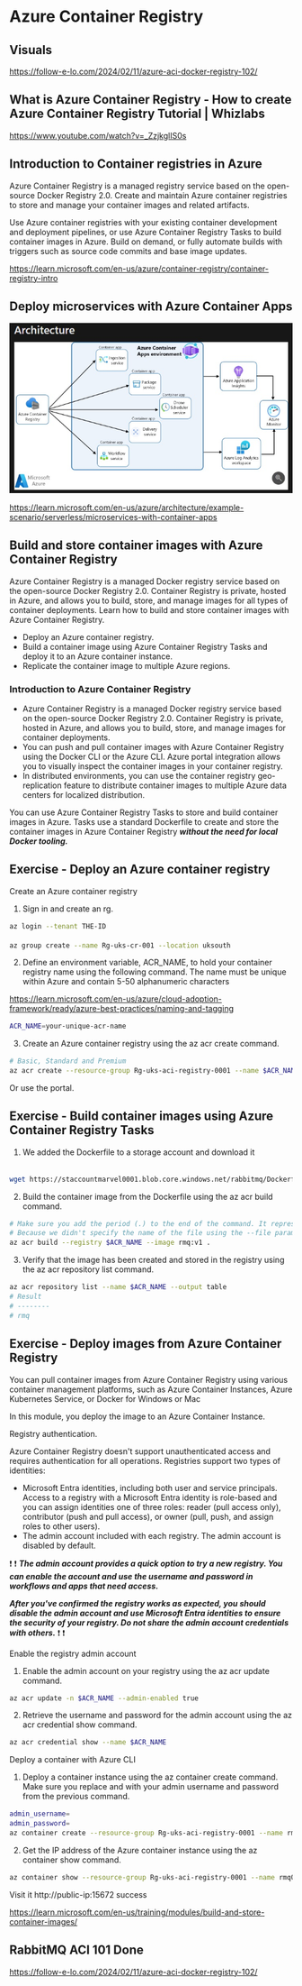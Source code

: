 # Azure Container Registry


## Visuals

https://follow-e-lo.com/2024/02/11/azure-aci-docker-registry-102/

## What is Azure Container Registry - How to create Azure Container Registry Tutorial | Whizlabs

https://www.youtube.com/watch?v=_ZzjkglIS0s

## Introduction to Container registries in Azure

Azure Container Registry is a managed registry service based on the open-source Docker Registry 2.0. Create and maintain Azure container registries to store and manage your container images and related artifacts.

Use Azure container registries with your existing container development and deployment pipelines, or use Azure Container Registry Tasks to build container images in Azure. Build on demand, or fully automate builds with triggers such as source code commits and base image updates.

https://learn.microsoft.com/en-us/azure/container-registry/container-registry-intro


## Deploy microservices with Azure Container Apps


![Azure resources](https://github.com/spawnmarvel/learning-docker/blob/main/images/registry.jpg)

https://learn.microsoft.com/en-us/azure/architecture/example-scenario/serverless/microservices-with-container-apps


## Build and store container images with Azure Container Registry

Azure Container Registry is a managed Docker registry service based on the open-source Docker Registry 2.0. Container Registry is private, hosted in Azure, and allows you to build, store, and manage images for all types of container deployments. Learn how to build and store container images with Azure Container Registry.

* Deploy an Azure container registry.
* Build a container image using Azure Container Registry Tasks and deploy it to an Azure container instance.
* Replicate the container image to multiple Azure regions.

### Introduction to Azure Container Registry

* Azure Container Registry is a managed Docker registry service based on the open-source Docker Registry 2.0. Container Registry is private, hosted in Azure, and allows you to build, store, and manage images for container deployments.
* You can push and pull container images with Azure Container Registry using the Docker CLI or the Azure CLI. Azure portal integration allows you to visually inspect the container images in your container registry.
* In distributed environments, you can use the container registry geo-replication feature to distribute container images to multiple Azure data centers for localized distribution.

You can use Azure Container Registry Tasks to store and build container images in Azure. Tasks use a standard Dockerfile to create and store the container images in Azure Container Registry ***without the need for local Docker tooling.***

## Exercise - Deploy an Azure container registry

Create an Azure container registry

1. Sign in and create an rg.
```bash
az login --tenant THE-ID

az group create --name Rg-uks-cr-001 --location uksouth
```

2. Define an environment variable, ACR_NAME, to hold your container registry name using the following command. The name must be unique within Azure and contain 5-50 alphanumeric characters

https://learn.microsoft.com/en-us/azure/cloud-adoption-framework/ready/azure-best-practices/naming-and-tagging


```bash
ACR_NAME=your-unique-acr-name

```

3. Create an Azure container registry using the az acr create command.

```bash
# Basic, Standard and Premium
az acr create --resource-group Rg-uks-aci-registry-0001 --name $ACR_NAME --sku Basic

```

Or use the portal.

## Exercise - Build container images using Azure Container Registry Tasks

1. We added the Dockerfile to a storage account and download it

```bash

wget https://staccountmarvel0001.blob.core.windows.net/rabbitmq/Dockerfile

```
2. Build the container image from the Dockerfile using the az acr build command.

```bash
# Make sure you add the period (.) to the end of the command. It represents the source directory containing the Dockerfile. 
# Because we didn't specify the name of the file using the --file parameter, the command looks for a file called Dockerfile in our current directory.
az acr build --registry $ACR_NAME --image rmq:v1 .
```
3. Verify that the image has been created and stored in the registry using the az acr repository list command.

```bash
az acr repository list --name $ACR_NAME --output table
# Result
# --------
# rmq
```
## Exercise - Deploy images from Azure Container Registry

You can pull container images from Azure Container Registry using various container management platforms, such as Azure Container Instances, Azure Kubernetes Service, or Docker for Windows or Mac

In this module, you deploy the image to an Azure Container Instance.

Registry authentication.

Azure Container Registry doesn't support unauthenticated access and requires authentication for all operations. Registries support two types of identities:

* Microsoft Entra identities, including both user and service principals. Access to a registry with a Microsoft Entra identity is role-based and you can assign identities one of three roles: reader (pull access only), contributor (push and pull access), or owner (pull, push, and assign roles to other users).
* The admin account included with each registry. The admin account is disabled by default.

:exclamation: :exclamation:
***The admin account provides a quick option to try a new registry. You can enable the account and use the username and password in workflows and apps that need access.***

***After you've confirmed the registry works as expected, you should disable the admin account and use Microsoft Entra identities to ensure the security of your registry. Do not share the admin account credentials with others.***
:exclamation: :exclamation:

Enable the registry admin account

1. Enable the admin account on your registry using the az acr update command.
```bash
az acr update -n $ACR_NAME --admin-enabled true
```

2. Retrieve the username and password for the admin account using the az acr credential show command.

```bash
az acr credential show --name $ACR_NAME
```

Deploy a container with Azure CLI

1. Deploy a container instance using the az container create command. Make sure you replace <admin-username> and <admin-password> with your admin username and password from the previous command.

```bash
admin_username=
admin_password=
az container create --resource-group Rg-uks-aci-registry-0001 --name rmq01 --image $ACR_NAME.azurecr.io/rmq:v1 --registry-login-server $ACR_NAME.azurecr.io --ip-address Public --location uksouth --registry-username $admin_username --registry-password $admin_password --ports 15672
```
2. Get the IP address of the Azure container instance using the az container show command.

```bash
az container show --resource-group Rg-uks-aci-registry-0001 --name rmq01 --query ipAddress.ip --output table
```

Visit it http://public-ip:15672 success


https://learn.microsoft.com/en-us/training/modules/build-and-store-container-images/

## RabbitMQ ACI 101 Done

https://follow-e-lo.com/2024/02/11/azure-aci-docker-registry-102/

